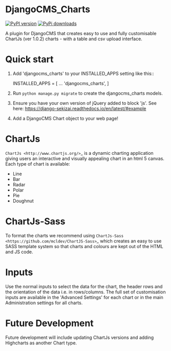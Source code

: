 DjangoCMS_Charts
================


[![PyPI version](https://badge.fury.io/py/djangocms-charts.svg)](https://badge.fury.io/py/djangocms-charts)
[![PyPi downloads](https://pypip.in/d/djangocms-charts/badge.png)](https://crate.io/packages/djangocms-charts/)

A plugin for DjangoCMS that creates easy to use and fully customisable ChartJs (ver 1.0.2) charts - with a table and csv upload interface.

Quick start
===========
1. Add 'djangocms_charts' to your INSTALLED_APPS setting like this::

    INSTALLED_APPS = [
        ...
        'djangocms_charts',
    ]

2. Run `python manage.py migrate` to create the djangocms_charts models.

3. Ensure you have your own version of jQuery added to block 'js'. See here: https://django-sekizai.readthedocs.io/en/latest/#example

4. Add a DjangoCMS Chart object to your web page!

ChartJs
=======
`ChartJs <http://www.chartjs.org/>`_ is a dynamic charting application giving users an interactive and visually appealing chart in an html 5 canvas. Each type of chart is available:
- Line
- Bar
- Radar
- Polar
- Pie
- Doughnut

ChartJs-Sass
============
To format the charts we recommend using `ChartJs-Sass <https://github.com/mcldev/ChartJS-Sass>`_   which creates an easy to use SASS template system so that charts and colours are kept out of the HTML and JS code.

Inputs
======
Use the normal inputs to select the data for the chart, the header rows and the orientation of the data i.e. in rows/columns.
 The full set of customisation inputs are available in the 'Advanced Settings' for each chart or in the main Administration settings for all charts.

Future Development
==================
Future development will include updating ChartJs versions and adding Highcharts as another Chart type.
